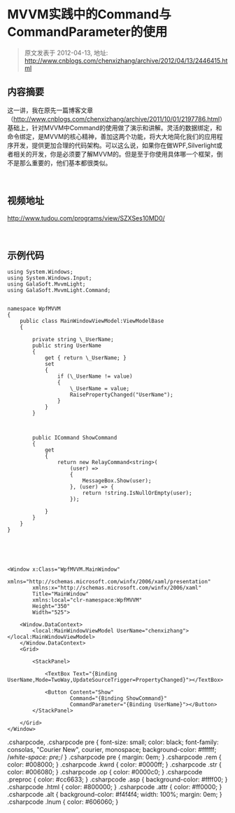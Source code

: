 # MVVM实践中的Command与CommandParameter的使用 
> 原文发表于 2012-04-13, 地址: http://www.cnblogs.com/chenxizhang/archive/2012/04/13/2446415.html 


内容摘要
----

 这一讲，我在原先一篇博客文章（<http://www.cnblogs.com/chenxizhang/archive/2011/10/01/2197786.html>）基础上，针对MVVM中Command的使用做了演示和讲解。灵活的数据绑定，和命令绑定，是MVVM的核心精神，善加这两个功能，将大大地简化我们的应用程序开发，提供更加合理的代码架构。可以这么说，如果你在做WPF,Silverlight或者相关的开发，你是必须要了解MVVM的。但是至于你使用具体哪一个框架，倒不是那么重要的，他们基本都很类似。

  

 视频地址
----

 <http://www.tudou.com/programs/view/SZXSes10MD0/>

   

 示例代码
----


```
using System.Windows;
using System.Windows.Input;
using GalaSoft.MvvmLight;
using GalaSoft.MvvmLight.Command;


namespace WpfMVVM
{
    public class MainWindowViewModel:ViewModelBase
    {

        private string \_UserName;
        public string UserName
        {
            get { return \_UserName; }
            set
            {
                if (\_UserName != value)
                {
                    \_UserName = value;
                    RaisePropertyChanged("UserName");
                }
            }
        }



        public ICommand ShowCommand
        {
            get
            {
                return new RelayCommand<string>(
                    (user) =>
                    {
                        MessageBox.Show(user);
                    }, (user) => {
                        return !string.IsNullOrEmpty(user);
                    });

            }
        }
    }
}

```

 


 


```
<Window x:Class="WpfMVVM.MainWindow"
        xmlns="http://schemas.microsoft.com/winfx/2006/xaml/presentation"
        xmlns:x="http://schemas.microsoft.com/winfx/2006/xaml"
        Title="MainWindow"
        xmlns:local="clr-namespace:WpfMVVM"
        Height="350"
        Width="525">

    <Window.DataContext>
        <local:MainWindowViewModel UserName="chenxizhang"></local:MainWindowViewModel>
    </Window.DataContext>
    <Grid>

        <StackPanel>

            <TextBox Text="{Binding UserName,Mode=TwoWay,UpdateSourceTrigger=PropertyChanged}"></TextBox>

            <Button Content="Show"
                    Command="{Binding ShowCommand}"
                    CommandParameter="{Binding UserName}"></Button>
        </StackPanel>

    </Grid>
</Window>

```

.csharpcode, .csharpcode pre
{
 font-size: small;
 color: black;
 font-family: consolas, "Courier New", courier, monospace;
 background-color: #ffffff;
 /*white-space: pre;*/
}
.csharpcode pre { margin: 0em; }
.csharpcode .rem { color: #008000; }
.csharpcode .kwrd { color: #0000ff; }
.csharpcode .str { color: #006080; }
.csharpcode .op { color: #0000c0; }
.csharpcode .preproc { color: #cc6633; }
.csharpcode .asp { background-color: #ffff00; }
.csharpcode .html { color: #800000; }
.csharpcode .attr { color: #ff0000; }
.csharpcode .alt 
{
 background-color: #f4f4f4;
 width: 100%;
 margin: 0em;
}
.csharpcode .lnum { color: #606060; }
